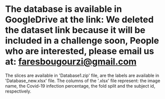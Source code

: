 # The database is available in GoogleDrive at the link: We deleted the dataset link because it will be included in a challenge soon, People who are interested, please email us at: faresbougourzi@gmail.com

The slices are available in 'Database1.zip' file, are the labels are available in 'Database\_new.xlsx' file. The columns of the '.xlsx' file represent: the image name, the Covid-19 infection percentage, the fold split and the subject id, respectively.
